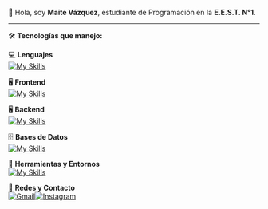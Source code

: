 👋 Hola, soy **Maite Vázquez**, estudiante de Programación en la **E.E.S.T. N°1**.  

---

🛠 **Tecnologías que manejo:**  

💻 **Lenguajes**  
[![My Skills](https://skillicons.dev/icons?i=java,php,cs,arduino)](https://skillicons.dev)  

🖥️ **Frontend**  
[![My Skills](https://skillicons.dev/icons?i=html,css,react)](https://skillicons.dev)  

🖥️ **Backend**  
[![My Skills](https://skillicons.dev/icons?i=js,express)](https://skillicons.dev)  

🗄️ **Bases de Datos**  
[![My Skills](https://skillicons.dev/icons?i=mysql,sqlite)](https://skillicons.dev)  

🧰 **Herramientas y Entornos**  
[![My Skills](https://skillicons.dev/icons?i=vscode,visualstudio,git,npm,nodejs,figma,bootstrap)](https://skillicons.dev)  

📱 **Redes y Contacto**  
[![Gmail](https://skillicons.dev/icons?i=gmail)](mailto:maite.lu.vazquez08@gmail.com)[![Instagram](https://skillicons.dev/icons?i=instagram)](https://instagram.com/mai.vazquez_)  
